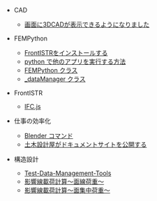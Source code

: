- CAD

  - [画面に3DCADが表示できるようになりました](CAD/画面に3DCADが表示できるようになりました.md)

- FEMPython

  - [FrontISTRをインストールする](FEMPython/FrontISTRをインストールする.md)
  - [python で他のアプリを実行する方法](FEMPython/FrontISTR高速化.md)
  - [FEMPython クラス](FEMPython/main.py.md)
  - [_dataManager クラス](FEMPython/_dataManager.py.md)

- FrontISTR

  - [IFC.js](FrontISTR/IFC.js.md)

- 仕事の効率化

  - [Blender コマンド](仕事の効率化/Blender%20コマンド.md)
  - [土木設計屋がドキュメントサイトを公開する](仕事の効率化/このサイトを公開するまでの記録.md)

- 構造設計

  - [Test-Data-Management-Tools](構造設計/README.md)
  - [影響線載荷計算～面線荷重～](構造設計/影響線載荷計算～面線荷重～.md)
  - [影響線載荷計算～面集中荷重～](構造設計/影響線載荷計算～面集中荷重～.md)

